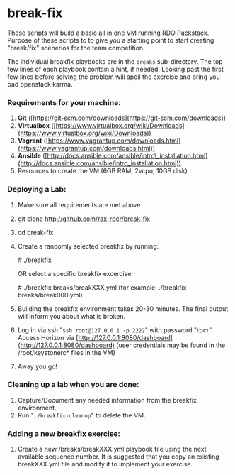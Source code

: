 # break-fix

These scripts will build a basic all in one VM running RDO Packstack. Purpose of these scripts to to give you a starting point to start creating "break/fix" scenerios for the team competition.

The individual breakfix playbooks are in the `breaks` sub-directory.  The top few lines of each playbook contain a hint, if needed.  Looking past the first few lines before solving the problem will spoil the exercise and bring you bad openstack karma.

### Requirements for your machine:
 1. **Git** ([https://git-scm.com/downloads](https://git-scm.com/downloads))
 1. **Virtualbox** ([https://www.virtualbox.org/wiki/Downloads](https://www.virtualbox.org/wiki/Downloads))
 1. **Vagrant** ([https://www.vagrantup.com/downloads.html](https://www.vagrantup.com/downloads.html))
 1. **Ansible** ([http://docs.ansible.com/ansible/intro\_installation.html](http://docs.ansible.com/ansible/intro_installation.html))
 1. Resources to create the VM (6GB RAM, 2vcpu, 10GB disk)
 
### Deploying a Lab:
 1. Make sure all requirements are met above
 1. git clone http://github.com/rax-rpcr/break-fix
 1. cd break-fix
 1. Create a randomly selected breakfix by running:

    \# ./breakfix
    
    OR select a specific breakfix excercise:
    
    \# ./breakfix breaks/breakXXX.yml (for example: ./breakfix breaks/break000.yml)
 1. Building the breakfix environment takes 20-30 minutes.  The final output will inform you about what is broken.
 1. Log in via ssh "`ssh root@127.0.0.1 -p 2222`" with password "rpcr". Access Horizon via [http://127.0.0.1:8080/dashboard](http://127.0.0.1:8080/dashboard)  (user credentials may be found in the /root/keystonerc\* files in the VM)
 1. Away you go!

### Cleaning up a lab when you are done:
 1. Capture/Document any needed information from the breakfix environment.
 1. Run "`./breakfix-cleanup`" to delete the VM.

### Adding a new breakfix exercise:
 1. Create a new /breaks/breakXXX.yml playbook file using the next available sequence number.  It is suggested that you copy an existing breakXXX.yml file and modify it to implement your exercise.
